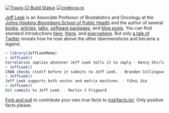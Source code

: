 [![Travis-CI Build Status](https://travis-ci.org/wlandau/JeffLeekMeme.svg?branch=master)](https://travis-ci.org/wlandau/JeffLeekMeme)
[![codecov.io](https://codecov.io/github/wlandau/JeffLeekMeme/coverage.svg?branch=master)](https://codecov.io/github/wlandau/JeffLeekMeme?branch=master)

[Jeff Leek](http://jtleek.com/) is an Associate Professor of Biostatistics and Oncology at the [Johns Hopkins Bloomberg School of Public Health](https://www.jhsph.edu/) and the author of several [books](http://jtleek.com/book/), [articles](http://jtleek.com/papers/), [talks](http://jtleek.com/talks/), [software packages](http://jtleek.com/software/), and [blog posts](http://simplystatistics.org/). You can find standard introductions [here](https://research.ncsu.edu/dsi/red-talks-leek/), [there](http://metrics.stanford.edu/about-us/bio/jeff-leek), and [everywhere](https://www.google.com/). But only [a tale of Twitter](https://yihui.name/en/2017/04/jeff-leek-facts/) reveals how he rose above the other übermenshces and became a legend.

```r
> library(JeffLeekMeme)
> JeffLeek()
Correlation implies whatever Jeff Leek tells it to imply - Kenny Shirley
> JeffLeek()
CRAN checks itself before it submits to Jeff Leek. - Branden Collingsworth
> JeffLeek()
Jeff Leek supports both vector and matrix machines. - Yihui Xie
> JeffLeek()
Git commits to Jeff Leek. - Martin J Frigaard
```

[Fork and pull](https://help.github.com/articles/about-pull-requests/) to contribute your own true facts to [inst/facts.txt](inst/facts.txt). Only positive facts please.
